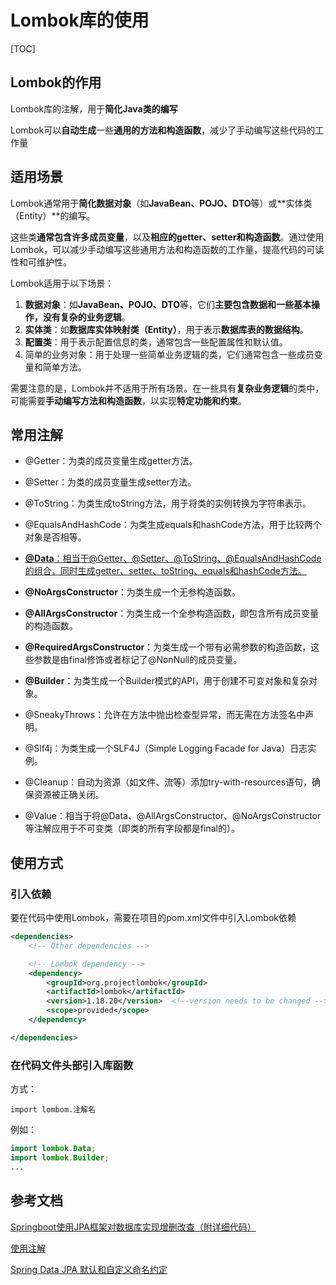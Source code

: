 # Lombok库的使用

[TOC]

## Lombok的作用

Lombok库的注解，用于**简化Java类的编写**

Lombok可以**自动生成**一些**通用的方法和构造函数**，减少了手动编写这些代码的工作量

## 适用场景

Lombok通常用于**简化数据对象**（如**JavaBean、POJO、DTO**等）或**实体类（Entity）**的编写。

这些类**通常包含许多成员变量**，以及**相应的getter、setter和构造函数**。通过使用Lombok，可以减少手动编写这些通用方法和构造函数的工作量，提高代码的可读性和可维护性。

Lombok适用于以下场景：

1. **数据对象**：如**JavaBean、POJO、DTO**等，它们**主要包含数据和一些基本操作，没有复杂的业务逻辑**。
2. **实体类**：如**数据库实体映射类（Entity）**，用于表示**数据库表的数据结构**。
3. **配置类**：用于表示配置信息的类，通常包含一些配置属性和默认值。
4. 简单的业务对象：用于处理一些简单业务逻辑的类，它们通常包含一些成员变量和简单方法。

需要注意的是，Lombok并不适用于所有场景。在一些具有**复杂业务逻辑**的类中，可能需要**手动编写方法和构造函数**，以实现**特定功能和约束**。

## 常用注解

- @Getter：为类的成员变量生成getter方法。
- @Setter：为类的成员变量生成setter方法。
- @ToString：为类生成toString方法，用于将类的实例转换为字符串表示。
- @EqualsAndHashCode：为类生成equals和hashCode方法，用于比较两个对象是否相等。
- <u>**@Data**：相当于@Getter、@Setter、@ToString、@EqualsAndHashCode的组合，同时生成getter、setter、toString、equals和hashCode方法。</u>



- **@NoArgsConstructor**：为类生成一个无参构造函数。
- **@AllArgsConstructor**：为类生成一个全参构造函数，即包含所有成员变量的构造函数。



- **@RequiredArgsConstructor**：为类生成一个带有必需参数的构造函数，这些参数是由final修饰或者标记了@NonNull的成员变量。
- **@Builder**：为类生成一个Builder模式的API，用于创建不可变对象和复杂对象。



- @SneakyThrows：允许在方法中抛出检查型异常，而无需在方法签名中声明。
- @Slf4j：为类生成一个SLF4J（Simple Logging Facade for Java）日志实例。
- @Cleanup：自动为资源（如文件、流等）添加try-with-resources语句，确保资源被正确关闭。
- @Value：相当于将@Data、@AllArgsConstructor、@NoArgsConstructor等注解应用于不可变类（即类的所有字段都是final的）。

## 使用方式

### 引入依赖

要在代码中使用Lombok，需要在项目的pom.xml文件中引入Lombok依赖

```xml
<dependencies>
    <!-- Other dependencies -->

    <!-- Lombok dependency -->
    <dependency>
        <groupId>org.projectlombok</groupId>
        <artifactId>lombok</artifactId>
        <version>1.18.20</version>  <!--version needs to be changed -->
        <scope>provided</scope>
    </dependency>

</dependencies>
```

### 在代码文件头部引入库函数

方式：

`import lombom.注解名`

例如：

```java
import lombok.Data;
import lombok.Builder;
...
```



## 参考文档

[Springboot使用JPA框架对数据库实现增删改查（附详细代码）](https://blog.csdn.net/qq_30237715/article/details/116702134)

[使用注解](https://www.liaoxuefeng.com/wiki/1252599548343744/1265102413966176)

[Spring Data JPA 默认和自定义命名约定](https://blog.csdn.net/allway2/article/details/127267569)
